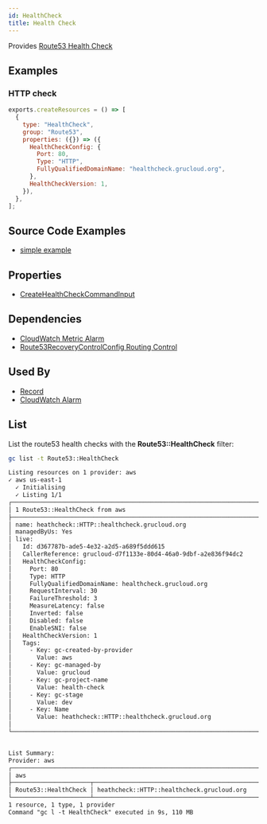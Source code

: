```yaml
---
id: HealthCheck
title: Health Check
---
```


Provides [Route53 Health Check](https://console.aws.amazon.com/route53/healthchecks/home#)

## Examples

### HTTP check

```js
exports.createResources = () => [
  {
    type: "HealthCheck",
    group: "Route53",
    properties: ({}) => ({
      HealthCheckConfig: {
        Port: 80,
        Type: "HTTP",
        FullyQualifiedDomainName: "healthcheck.grucloud.org",
      },
      HealthCheckVersion: 1,
    }),
  },
];
```

## Source Code Examples

- [simple example](https://github.com/grucloud/grucloud/blob/main/examples/aws/Route53/health-check)

## Properties

- [CreateHealthCheckCommandInput](https://docs.aws.amazon.com/AWSJavaScriptSDK/v3/latest/clients/client-route-53/interfaces/createhealthcheckcommandinput.html)

## Dependencies

- [CloudWatch Metric Alarm](../CloudWatch/MetricAlarm.md)
- [Route53RecoveryControlConfig Routing Control](../Route53RecoveryControlConfig/RoutingControl.md)

## Used By

- [Record](./Record.md)
- [CloudWatch Alarm](../CloudWatch/MetricAlarm.md)

## List

List the route53 health checks with the **Route53::HealthCheck** filter:

```sh
gc list -t Route53::HealthCheck
```

```txt
Listing resources on 1 provider: aws
✓ aws us-east-1
  ✓ Initialising
  ✓ Listing 1/1
┌───────────────────────────────────────────────────────────────────────┐
│ 1 Route53::HealthCheck from aws                                       │
├───────────────────────────────────────────────────────────────────────┤
│ name: heathcheck::HTTP::healthcheck.grucloud.org                      │
│ managedByUs: Yes                                                      │
│ live:                                                                 │
│   Id: d367787b-ade5-4e32-a2d5-a689f5ddd615                            │
│   CallerReference: grucloud-d7f1133e-80d4-46a0-9dbf-a2e836f94dc2      │
│   HealthCheckConfig:                                                  │
│     Port: 80                                                          │
│     Type: HTTP                                                        │
│     FullyQualifiedDomainName: healthcheck.grucloud.org                │
│     RequestInterval: 30                                               │
│     FailureThreshold: 3                                               │
│     MeasureLatency: false                                             │
│     Inverted: false                                                   │
│     Disabled: false                                                   │
│     EnableSNI: false                                                  │
│   HealthCheckVersion: 1                                               │
│   Tags:                                                               │
│     - Key: gc-created-by-provider                                     │
│       Value: aws                                                      │
│     - Key: gc-managed-by                                              │
│       Value: grucloud                                                 │
│     - Key: gc-project-name                                            │
│       Value: health-check                                             │
│     - Key: gc-stage                                                   │
│       Value: dev                                                      │
│     - Key: Name                                                       │
│       Value: heathcheck::HTTP::healthcheck.grucloud.org               │
│                                                                       │
└───────────────────────────────────────────────────────────────────────┘


List Summary:
Provider: aws
┌──────────────────────────────────────────────────────────────────────┐
│ aws                                                                  │
├──────────────────────┬───────────────────────────────────────────────┤
│ Route53::HealthCheck │ heathcheck::HTTP::healthcheck.grucloud.org    │
└──────────────────────┴───────────────────────────────────────────────┘
1 resource, 1 type, 1 provider
Command "gc l -t HealthCheck" executed in 9s, 110 MB

```
